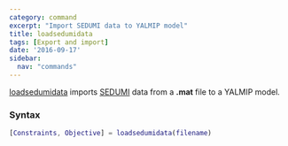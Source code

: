 ```yaml
---
category: command
excerpt: "Import SEDUMI data to YALMIP model"
title: loadsedumidata
tags: [Export and import]
date: '2016-09-17'
sidebar:
  nav: "commands"
---
```


[loadsedumidata](/command/loadsedumidata) imports [SEDUMI](/solver/sedumi) data from a **.mat** file to a YALMIP model.

### Syntax

````matlab
[Constraints, Objective] = loadsedumidata(filename)
````
